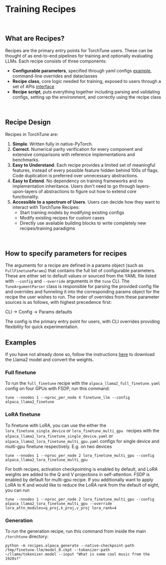 # Training Recipes

&nbsp;

## What are Recipes?

Recipes are the primary entry points for TorchTune users. These can be thought of as end-to-end pipelines for training and optionally evaluating LLMs. Each recipe consists of three components:

- **Configurable parameters**, specified through yaml configs [example](https://github.com/pytorch-labs/torchtune/blob/main/recipes/configs/alpaca_llama2_full_finetune.yaml), command-line overrides and dataclasses
- **Recipe class**, core logic needed for training, exposed to users through a set of APIs [interface](https://github.com/pytorch-labs/torchtune/blob/main/recipes/interfaces.py)
- **Recipe script**, puts everything together including parsing and validating configs, setting up the environment, and correctly using the recipe class

&nbsp;

## Recipe Design

Recipes in TorchTune are:

1. **Simple**. Written fully in native-PyTorch.
2. **Correct**. Numerical parity verification for every component and extensive comparisons with reference implementations and benchmarks.
3. **Easy to Understand**. Each recipe provides a limited set of meaningful features, instead of every possible feature hidden behind 100s of flags. Code duplication is preferred over unnecessary abstractions.
4. **Easy to Extend**. No dependency on training frameworks and no implementation inheritance. Users don't need to go through layers-upon-layers of abstractions to figure out how to extend core functionality.
5. **Accessible to a spectrum of Users**. Users can decide how they want to interact with TorchTune Recipes:
    - Start training models by modifying existing configs
    - Modify existing recipes for custom cases
    - Directly use available building blocks to write completely new recipes/training paradigms

&nbsp;

## How to specify parameters for recipes

The arguments for a recipe are defined in a params object (such as `FullFinetuneParams`) that contains the full list of configurable parameters. These are either set to default values or sourced from the YAML file listed with `--config` and `--override` arguments in the `tune` CLI. The `TuneArgumentParser` class is responsible for parsing the provided config file and overrides and funneling it into the corresponding params object for the recipe the user wishes to run. The order of overrides from these parameter sources is as follows, with highest precedence first:

CLI &rarr; Config &rarr; Params defaults

The config is the primary entry point for users, with CLI overrides providing flexibility for quick experimentation.

## Examples

If you have not already done so, follow the instructions [here](https://github.com/pytorch-labs/torchtune/blob/main/README.md#downloading-a-model) to download the Llama2 model and convert the weights.

### Full finetune

To run the `full_finetune` recipe with the `alpaca_llama2_full_finetune.yaml` config on four GPUs with FSDP, run this command:

```
tune --nnodes 1 --nproc_per_node 4 finetune_llm --config alpaca_llama2_finetune
```

### LoRA finetune

To finetune with LoRA, you can use the either the `lora_finetune_single_device` or `lora_finetune_multi_gpu ` recipes with the `alpaca_llama2_lora_finetune_single_device.yaml` or `alpaca_llama2_lora_finetune_multi_gpu.yaml` configs for single device and
multi-gpu finetune respectively. E.g. on two devices

```
tune --nnodes 1 --nproc_per_node 2 lora_finetune_multi_gpu --config alpaca_llama2_lora_finetune_multi_gpu
```

For both recipes, activation checkpointing is enabled by default, and LoRA weights are added to the Q and V projections in self-attention. FSDP is enabled by default for
multi-gpu recipe. If you additionally want to apply LoRA to K and would like to reduce the LoRA rank from the default of eight, you can run

```
tune --nnodes 1 --nproc_per_node 2 lora_finetune_multi_gpu --config alpaca_llama2_lora_finetune_multi_gpu --override lora_attn_modules=q_proj,k_proj,v_proj lora_rank=4
```

### Generation

To run the generation recipe, run this command from inside the main `/torchtune` directory:
```
python -m recipes.alpaca_generate --native-checkpoint-path /tmp/finetune-llm/model_0.ckpt --tokenizer-path ~/llama/tokenizer.model --input "What is some cool music from the 1920s?"
```
